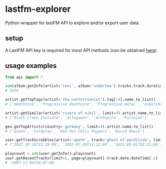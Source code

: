 # lastfm-explorer
Python wrapper for lastFM API to explore and/or export user data.

## setup
A LastFM API key is required for most API methods (can be obtained [here](https://www.last.fm/api/authentication)).

## usage examples
```python
from api import *

sum(album.getInfo(artist='tool', album='undertow').tracks.track.duration)
# 3958

artist.getTopTags(artist='the contortionist').tag[:4].name.to_list()
# ['deathcore', 'Progressive deathcore', 'Progressive metal', 'experimental']

artist.getSimilar(artist='rivers of nihil', limit=4).artist.name.to_list()
# ['Black Crown Initiate', 'Allegaeon', 'Archspire', 'Fallujah']

geo.getTopArtists(country='germany', limit=4).artist.name.to_list()
# ['Queen', 'Coldplay', 'Red Hot Chili Peppers', 'David Bowie']

user.getTrackScrobbles(artist='opeth', track='ghost of perdition', limit=4).track.date.dateTime.to_list()
# ['2022-10-14T13:19:00', '2022-07-20T11:12:00', '2022-05-01T03:21:00', '2022-03-29T14:42:00']

playcount = int(user.getInfo().playcount)
user.getRecentTracks(limit=1, page=playcount).track.date.dateTime[-1]
# '2007-11-04T20:07:00'
```
